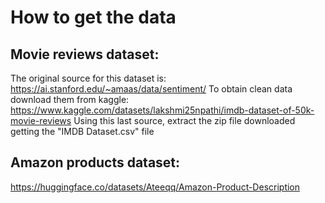 # How to get the data

## Movie reviews dataset:
The original source for this dataset is: https://ai.stanford.edu/~amaas/data/sentiment/
To obtain clean data download them from kaggle: https://www.kaggle.com/datasets/lakshmi25npathi/imdb-dataset-of-50k-movie-reviews
Using this last source, extract the zip file downloaded getting the "IMDB Dataset.csv" file

## Amazon products dataset:
https://huggingface.co/datasets/Ateeqq/Amazon-Product-Description





